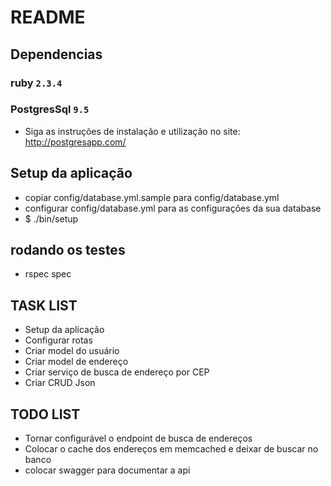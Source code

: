 # README #

## Dependencias ##
### ruby `2.3.4`
### PostgresSql `9.5`
* Siga as instruções de instalação e utilização no site: http://postgresapp.com/

## Setup da aplicação
* copiar config/database.yml.sample para config/database.yml
* configurar config/database.yml para as configurações da sua database
* $ ./bin/setup

## rodando os testes
* rspec spec


## TASK LIST
* Setup da aplicação
* Configurar rotas
* Criar model do usuário
* Criar model de endereço
* Criar serviço de busca de endereço por CEP
* Criar CRUD Json


## TODO LIST
* Tornar configurável o endpoint de busca de endereços
* Colocar o cache dos endereços em memcached e deixar de buscar no banco
* colocar swagger para documentar a api

